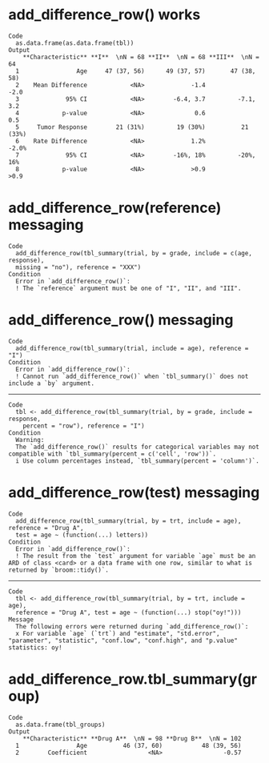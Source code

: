 # add_difference_row() works

    Code
      as.data.frame(as.data.frame(tbl))
    Output
        **Characteristic** **I**  \nN = 68 **II**  \nN = 68 **III**  \nN = 64
      1                Age     47 (37, 56)      49 (37, 57)       47 (38, 58)
      2    Mean Difference            <NA>             -1.4              -2.0
      3             95% CI            <NA>        -6.4, 3.7         -7.1, 3.2
      4            p-value            <NA>              0.6               0.5
      5     Tumor Response        21 (31%)         19 (30%)          21 (33%)
      6    Rate Difference            <NA>             1.2%             -2.0%
      7             95% CI            <NA>        -16%, 18%         -20%, 16%
      8            p-value            <NA>             >0.9              >0.9

# add_difference_row(reference) messaging

    Code
      add_difference_row(tbl_summary(trial, by = grade, include = c(age, response),
      missing = "no"), reference = "XXX")
    Condition
      Error in `add_difference_row()`:
      ! The `reference` argument must be one of "I", "II", and "III".

# add_difference_row() messaging

    Code
      add_difference_row(tbl_summary(trial, include = age), reference = "I")
    Condition
      Error in `add_difference_row()`:
      ! Cannot run `add_difference_row()` when `tbl_summary()` does not include a `by` argument.

---

    Code
      tbl <- add_difference_row(tbl_summary(trial, by = grade, include = response,
        percent = "row"), reference = "I")
    Condition
      Warning:
      The `add_difference_row()` results for categorical variables may not compatible with `tbl_summary(percent = c('cell', 'row'))`.
      i Use column percentages instead, `tbl_summary(percent = 'column')`.

# add_difference_row(test) messaging

    Code
      add_difference_row(tbl_summary(trial, by = trt, include = age), reference = "Drug A",
      test = age ~ (function(...) letters))
    Condition
      Error in `add_difference_row()`:
      ! The result from the `test` argument for variable `age` must be an ARD of class <card> or a data frame with one row, similar to what is returned by `broom::tidy()`.

---

    Code
      tbl <- add_difference_row(tbl_summary(trial, by = trt, include = age),
      reference = "Drug A", test = age ~ (function(...) stop("oy!")))
    Message
      The following errors were returned during `add_difference_row()`:
      x For variable `age` (`trt`) and "estimate", "std.error", "parameter", "statistic", "conf.low", "conf.high", and "p.value" statistics: oy!

# add_difference_row.tbl_summary(group)

    Code
      as.data.frame(tbl_groups)
    Output
        **Characteristic** **Drug A**  \nN = 98 **Drug B**  \nN = 102
      1                Age          46 (37, 60)           48 (39, 56)
      2        Coefficient                 <NA>                 -0.57

